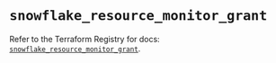 # `snowflake_resource_monitor_grant`

Refer to the Terraform Registry for docs: [`snowflake_resource_monitor_grant`](https://registry.terraform.io/providers/snowflake-labs/snowflake/0.87.0/docs/resources/resource_monitor_grant).
